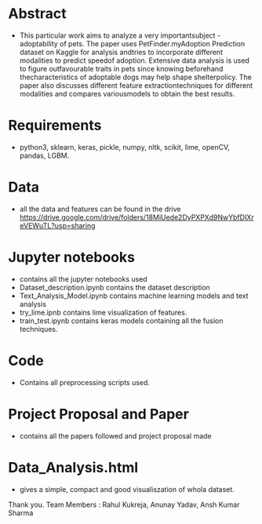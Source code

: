 Abstract
============
* This particular work aims to analyze a very importantsubject - adoptability of pets.  The paper uses PetFinder.myAdoption  Prediction  dataset  on  Kaggle  for  analysis  andtries  to  incorporate  different  modalities  to  predict  speedof adoption.  Extensive data analysis is used to figure outfavourable  traits  in  pets  since  knowing  beforehand  thecharacteristics  of  adoptable  dogs  may  help  shape  shelterpolicy. The paper also discusses different feature extractiontechniques  for  different  modalities  and  compares  variousmodels to obtain the best results.


Requirements
============
* python3, sklearn, keras, pickle, numpy, nltk, scikit, lime, openCV, pandas, LGBM.

Data
==========================
* all the data and features can be found in the drive  https://drive.google.com/drive/folders/18MiUede2DyPXPXd9NwYbfDIXreVEWuTL?usp=sharing

Jupyter notebooks
==========================
* contains all the jupyter notebooks used
* Dataset_description.ipynb contains the dataset description
* Text_Analysis_Model.ipynb contains machine learning models and text analysis 
* try_lime.ipnb contains lime visualization of features.
* train_test.ipynb contains keras models containing all the fusion techniques.

Code
===========================
* Contains all preprocessing scripts used.

Project Proposal and Paper
=============================
* contains all the papers followed and project proposal made

Data_Analysis.html
=============================
* gives a simple, compact and good visualiszation of whola dataset.

Thank you.
Team Members : Rahul Kukreja, Anunay Yadav, Ansh Kumar Sharma
